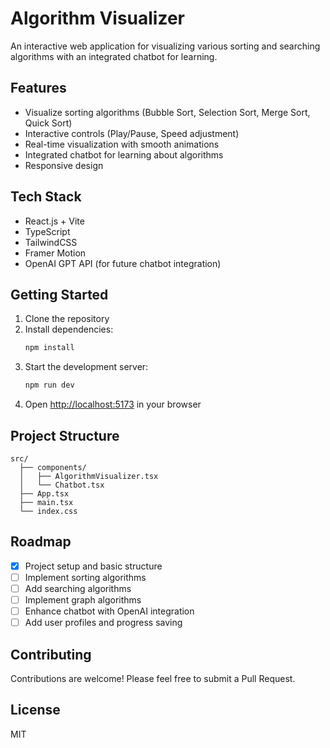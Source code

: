 # Algorithm Visualizer

An interactive web application for visualizing various sorting and searching algorithms with an integrated chatbot for learning.

## Features

- Visualize sorting algorithms (Bubble Sort, Selection Sort, Merge Sort, Quick Sort)
- Interactive controls (Play/Pause, Speed adjustment)
- Real-time visualization with smooth animations
- Integrated chatbot for learning about algorithms
- Responsive design

## Tech Stack

- React.js + Vite
- TypeScript
- TailwindCSS
- Framer Motion
- OpenAI GPT API (for future chatbot integration)

## Getting Started

1. Clone the repository
2. Install dependencies:
   ```bash
   npm install
   ```
3. Start the development server:
   ```bash
   npm run dev
   ```
4. Open [http://localhost:5173](http://localhost:5173) in your browser

## Project Structure

```
src/
  ├── components/
  │   ├── AlgorithmVisualizer.tsx
  │   └── Chatbot.tsx
  ├── App.tsx
  ├── main.tsx
  └── index.css
```

## Roadmap

- [x] Project setup and basic structure
- [ ] Implement sorting algorithms
- [ ] Add searching algorithms
- [ ] Implement graph algorithms
- [ ] Enhance chatbot with OpenAI integration
- [ ] Add user profiles and progress saving

## Contributing

Contributions are welcome! Please feel free to submit a Pull Request.

## License

MIT
